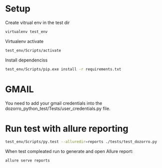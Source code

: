 # Setup
Create vitrual env in the test dir
```bash
virtualenv test_env
```
Virtualenv activate
```bash
test_env/Scripts/activate
```
Install dependenciss
```bash
test_env/Scripts/pip.exe install -r requirements.txt
```
# GMAIL
You need to add your gmail credentials into the 
dozorro_python_test/Tests/user_credentials.py file.

# Run test with allure reporting
```bash
test_env/Scripts/py.test --alluredir=reports ./tests/test_dozorro.py
```
When test compleated run to generate and open Allure report:
```bash
allure serve reports
```